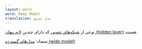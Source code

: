 ```yaml
---
layout: word
word: Deep Model
translation: مدل عمیق
---
```


نوعی از [شبکه‌های عصبی](/N/neural_network) که دارای چندین [لایه پنهان (hidden layer)](/H/hidden_layer) هستند.

متضاد: [مدل‌های گسترده (wide model)](/W/wide_model)

